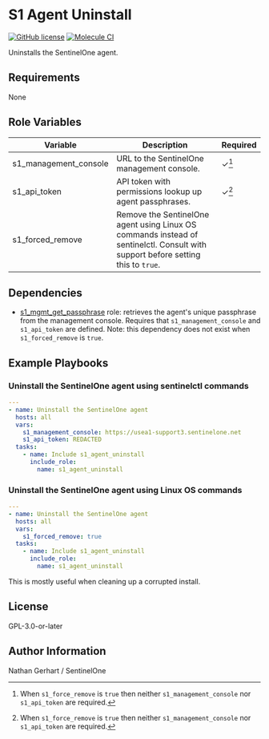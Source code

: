 # S1 Agent Uninstall

[![GitHub license](https://badgen.net/github/license/s1-nathangerhart/ansible-collection-s1singularity)](https://github.com/s1-nathangerhart/ansible-collection-s1singularity/blob/main/LICENSE)
[![Molecule CI](https://github.com/s1-nathangerhart/ansible-collection-s1singularity/actions/workflows/s1_agent_uninstall.yml/badge.svg)](https://github.com/s1-nathangerhart/ansible-collection-s1singularity/actions/workflows/s1_agent_uninstall.yml)

Uninstalls the SentinelOne agent.

## Requirements

None

## Role Variables

| Variable | Description | Required |
|----------|-------------|----------|
| s1_management_console | URL to the SentinelOne management console. | &check;[^1] |
| s1_api_token | API token with permissions lookup up agent passphrases. | &check;[^1] |
| s1_forced_remove | Remove the SentinelOne agent using Linux OS commands instead of sentinelctl. Consult with support before setting this to `true`. |  |

[^1]: When `s1_force_remove` is `true` then neither `s1_management_console` nor `s1_api_token` are required.

## Dependencies

* [s1_mgmt_get_passphrase](../s1_mgmt_get_passphrase/README.md) role: retrieves the agent's unique passphrase from the management console. Requires that `s1_management_console` and `s1_api_token` are defined. Note: this dependency does not exist when `s1_forced_remove` is `true`.

## Example Playbooks

### Uninstall the SentinelOne agent using sentinelctl commands

```yaml
---
- name: Uninstall the SentinelOne agent
  hosts: all
  vars:
    s1_management_console: https://usea1-support3.sentinelone.net
    s1_api_token: REDACTED
  tasks:
    - name: Include s1_agent_uninstall
      include_role:
        name: s1_agent_uninstall
```

### Uninstall the SentinelOne agent using Linux OS commands

```yaml
---
- name: Uninstall the SentinelOne agent
  hosts: all
  vars:
    s1_forced_remove: true
  tasks:
    - name: Include s1_agent_uninstall
      include_role:
        name: s1_agent_uninstall
```

This is mostly useful when cleaning up a corrupted install.

## License

GPL-3.0-or-later

## Author Information

Nathan Gerhart / SentinelOne
